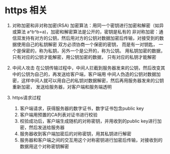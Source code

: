 # https 相关

1. 对称加密和非对称加密(RSA)
   加密算法：用同一个密钥进行加密和解密（如异或算法 a^b^b=a)，加密和解密算法是公开的，密钥是私有的
   非对称加密：通信双发持有对方的公钥，然后用对方的公钥对数据加密后传输，对接受到的数据使用自己的私钥解密
    双方必须协商一个保密的密钥， 而是有一对钥匙， 一个是保密的，称为私钥，另外一个是公开的，称为公钥。
    用私钥加密的数据，只有对应的公钥才能解密，用公钥加密的数据， 只有对应的私钥才能解密

2. 中间人攻击
   在公钥传输过程中，中间人拦截到服务器发来的公钥，然后改变其中的公钥为自己的，再发送给客户端，客户端用
   中间人伪造的公钥对数据加密，这样中间人就可以用自己的私钥对数据解密，然后再用服务器发来的公钥重新加密，
   发送给服务器，对客户端和服务端透明

3. https请求过程
   1. 客户端请求，获得服务器的数字证书，数字证书包含public key
   2. 客户端用预置的CA列表对证书进行校验
   3. 校验成功后，客户端生成随机的对称密钥，并用收到的public key进行加密，然后发送给服务器
   4. 服务器收到客户端加密后的对称密钥，用其私钥进行解密
   5. 服务器和客户端之间的交互用这个对称密钥进行加密后传输，对接收到的数据用这个对称密钥解密

